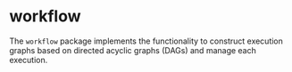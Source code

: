 # workflow

The `workflow` package implements the functionality to construct execution graphs based on directed acyclic graphs (DAGs)
and manage each execution.
